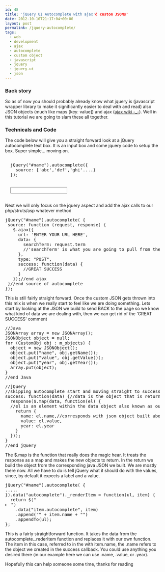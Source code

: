 ```yaml
---
id: 48
title: 'jQuery UI Autocomplete with ajax'd custom JSONs'
date: 2012-10-10T21:17:04+00:00
layout: post
permalink: /jquery-autocomplete/
tags:
  - web
  - development
  - ajax
  - autocomplete
  - custom object
  - javascript
  - jquery
  - jquery-ui
  - json
---
```

### Back story

So as of now you should probably already know what jquery is (javascript wrapper library to make it significantly easier to deal with and read) also JSON objects (much like maps [key: value]) and ajax (<a href="http://en.wikipedia.org/wiki/Ajax_(programming)" rel="external">ajax wiki -_-</a>). Well in this tutorial we are going to slam these all together.

### Technicals and Code

The code below will give you a straight forward look at a jQuery autocomplete text box. It is an input box and some jquery code to setup the box. Super simple... moving on.

<pre class="brush: jscript; title: ; notranslate" title=""><head>
  jQuery("#name").autocomplete({
    source: {'abc','def','ghi'....}
  });
</head>
<body>
  <input id="name">
</body>
</pre>

Next we will only focus on the jquery aspect and add the ajax calls to our php/struts/asp whatever method

<pre class="brush: jscript; title: ; notranslate" title="">jQuery("#name").autocomplete( {
 source: function (request, response) {
   $.ajax({
     url: 'ENTER YOUR URL HERE',
     data: {
       searchTerm: request.term
       //'searchTerm' is what you are going to pull from the request
     },
     type: "POST",
     success: function(data) {
       //GREAT SUCCESS
     }
   });//end ajax
 }//end source of autocomplete
});
</pre>

This is still fairly straight forward. Once the custom JSON gets thrown into this mix is when we really start to feel like we are doing something. Lets start by looking at the JSON we build to send BACK to the page so we know what kind of data we are dealing with, then we can get rid of the 'GREAT SUCCESS' comment

<pre class="brush: java; title: ; notranslate" title="">//Java
JSONArray array = new JSONArray();
JSONObject object = null;
for (CustomObj obj : m_objects) {
  object = new JSONObject();
  object.put("name", obj.getName());
  object.put("value", obj.getValue());
  object.put("year", obj.getYear());
  array.put(object);
}
//end Java
</pre>

<pre class="brush: jscript; title: ; notranslate" title="">//jQuery
//skipping autocomplete start and moving straight to success callback
success: function(data) {//data is the object that is returned
  response($.map(data, function(el) {
  //el is an element within the data object also known as our custom json object
    return {
      name: el.name,//corresponds with json object built above
      value: el.value,
      year: el.year
    }
  }));
}
//end jQuery
</pre>

The $.map is the function that really does the magic hear. It treats the response as a map and makes the new objects to return. In the return we build the object from the corresponding java JSON we built. We are mostly there now. All we have to do is tell jQuery what it should do with the values, since, by default it expects a label and a value.

<pre class="brush: jscript; title: ; notranslate" title="">jQuery("#name").autocomplete( {
.....
}).data("autocomplete")._renderItem = function(ul, item) {
  return $("<li>")
    .data("item.autocomplete", item)
    .append("<a>" + item.name + "</a>")
    .appendTo(ul);
};
</pre>

This is a fairly straightforward function. It takes the data from the autocomplete._rederItem function and replaces it with our own function. The item in this case, referred to in the <a> with item.name, the .name refers to the object we created in the success callback. You could use anything you desired there (in our example here we can use .name, .value, or .year).

Hopefully this can help someone some time, thanks for reading